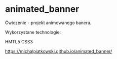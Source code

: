# animated_banner

Ćwiczenie - projekt animowanego banera. 

Wykorzystane technologie:

HMTL5
CSS3

https://michalpiatkowski.github.io/animated_banner/
